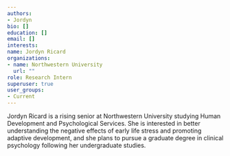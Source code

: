 ```yaml
---
authors:
- Jordyn
bio: []
education: []
email: []
interests:
name: Jordyn Ricard
organizations:
- name: Northwestern University
  url: ""
role: Research Intern
superuser: true
user_groups:
- Current
---
```


Jordyn Ricard is a rising senior at Northwestern University studying Human Development and Psychological Services. She is interested in better understanding the negative effects of early life stress and promoting adaptive development, and she plans to pursue a graduate degree in clinical psychology following her undergraduate studies.